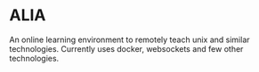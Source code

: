 ALIA
====

An online learning environment to remotely teach unix and similar technologies. Currently uses docker, websockets and few other technologies.
